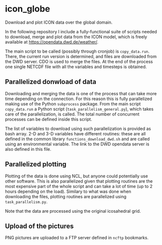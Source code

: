 # icon_globe
Download and plot ICON data over the global domain.

In the following repository I include a fully-functional suite of scripts 
needed to download, merge and plot data from the ICON model,
which is freely available at https://opendata.dwd.de/weather/.

The main script to be called (possibly through cronjob) is `copy_data.run`. 
There, the current run version is determined, and files are downloaded from the DWD server.
CDO is used to merge the files. At the end of the process one single NETCDF file with all the variables 
and timesteps is obtained.

## Parallelized donwload of data 
Downloading and merging the data is one of the process that can take more time depending on the connection.
For this reason this is fully parallelized making use of the Python `subprocess` package. From the main script `copy_data.run`
a Python script (`task_parallelism_general.py`), which takes care of the parallelization, is called. The total number of
concurrent processes can be defined inside this script. 

The list of variables to download using such parallelization is provided as bash array. 2-D and 3-D variables have different
routines: these are all defined in the common library `functions_download_dwd.sh` and are called using an environmental
variable. The link to the DWD opendata server is also defined in this file. 

## Parallelized plotting
Plotting of the data is done using NCL, but anyone could potentially use other software. This is also parallelized
given that plotting routines are the most expensive part of the whole script and can take a lot of time (up to 2 hours
depending on the load). Similary to what was done when downloading the files, plotting routines are parallelized using
`task_parallelism.py`.

Note that the data are processed using the original icosahedral grid.

## Upload of the pictures
PNG pictures are uploaded to a FTP server defined in `ncftp` bookmarks.
